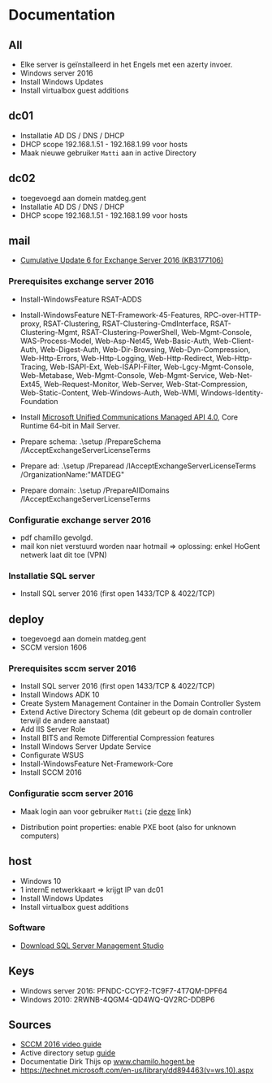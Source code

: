 # Documentation

## All

- Elke server is geïnstalleerd in het Engels met een azerty invoer.
- Windows server 2016
- Install Windows Updates
- Install virtualbox guest additions

## dc01

- Installatie AD DS / DNS / DHCP
- DHCP scope 192.168.1.51 - 192.168.1.99 voor hosts
- Maak nieuwe gebruiker `Matti` aan in active Directory

## dc02

- toegevoegd aan domein matdeg.gent
- Installatie AD DS / DNS / DHCP
- DHCP scope 192.168.1.51 - 192.168.1.99 voor hosts

## mail

- [Cumulative Update 6 for Exchange Server 2016 (KB3177106)](https://www.microsoft.com/en-us/download/details.aspx?id=55520)

### Prerequisites exchange server 2016

- Install-WindowsFeature RSAT-ADDS
- Install-WindowsFeature NET-Framework-45-Features, RPC-over-HTTP-proxy, RSAT-Clustering, RSAT-Clustering-CmdInterface, RSAT-Clustering-Mgmt, RSAT-Clustering-PowerShell, Web-Mgmt-Console, WAS-Process-Model, Web-Asp-Net45, Web-Basic-Auth, Web-Client-Auth, Web-Digest-Auth, Web-Dir-Browsing, Web-Dyn-Compression, Web-Http-Errors, Web-Http-Logging, Web-Http-Redirect, Web-Http-Tracing, Web-ISAPI-Ext, Web-ISAPI-Filter, Web-Lgcy-Mgmt-Console, Web-Metabase, Web-Mgmt-Console, Web-Mgmt-Service, Web-Net-Ext45, Web-Request-Monitor, Web-Server, Web-Stat-Compression, Web-Static-Content, Web-Windows-Auth, Web-WMI, Windows-Identity-Foundation

- Install [Microsoft Unified Communications Managed API 4.0](https://www.microsoft.com/en-us/download/details.aspx?id=34992), Core Runtime 64-bit in Mail Server.

- Prepare schema: .\setup /PrepareSchema /IAcceptExchangeServerLicenseTerms
- Prepare ad: .\setup /Preparead /IAcceptExchangeServerLicenseTerms /OrganizationName:"MATDEG"
- Prepare domain: .\setup /PrepareAllDomains /IAcceptExchangeServerLicenseTerms

### Configuratie exchange server 2016

- pdf chamillo gevolgd.
- mail kon niet verstuurd worden naar hotmail => oplossing: enkel HoGent netwerk laat dit toe (VPN)

### Installatie SQL server

- Install SQL server 2016 (first open 1433/TCP & 4022/TCP)

## deploy

- toegevoegd aan domein matdeg.gent
- SCCM version 1606

### Prerequisites sccm server 2016

- Install SQL server 2016 (first open 1433/TCP & 4022/TCP)
- Install Windows ADK 10
- Create System Management Container in the Domain Controller System
- Extend Active Directory Schema (dit gebeurt op de domain controller terwijl de andere aanstaat)
- Add IIS Server Role
- Install BITS and Remote Differential Compression features
- Install Windows Server Update Service
- Configurate WSUS
- Install-WindowsFeature Net-Framework-Core
- Install SCCM 2016

### Configuratie sccm server 2016

- Maak login aan voor gebruiker `Matti` (zie [deze](https://docs.microsoft.com/en-us/sql/relational-databases/security/authentication-access/create-a-login) link)

- Distribution point properties: enable PXE boot (also for unknown computers)

## host

- Windows 10
- 1 internE netwerkkaart => krijgt IP van dc01
- Install Windows Updates
- Install virtualbox guest additions

### Software

- [Download SQL Server Management Studio](https://docs.microsoft.com/en-us/sql/ssms/download-sql-server-management-studio-ssms)

## Keys

- Windows server 2016: PFNDC-CCYF2-TC9F7-4T7QM-DPF64
- Windows 2010: 2RWNB-4QGM4-QD4WQ-QV2RC-DDBP6

## Sources

- [SCCM 2016 video guide](https://www.windows-noob.com/forums/topic/15312-how-can-i-install-system-center-configuration-manager-version-1702-current-branch-on-windows-server-2016-with-sql-2016/)
- Active directory setup [guide](https://blogs.technet.microsoft.com/canitpro/2017/02/22/step-by-step-setting-up-active-directory-in-windows-server-2016/)
- Documentatie Dirk Thijs op www.chamilo.hogent.be
- https://technet.microsoft.com/en-us/library/dd894463(v=ws.10).aspx
